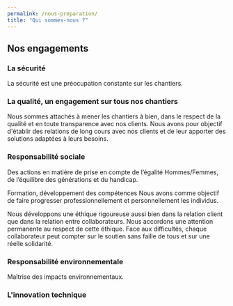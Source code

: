 ```yaml
---
permalink: /nous-preparation/
title: "Qui sommes-nous ?"
---
```


## Nos engagements

### La sécurité
La sécurité est une préocupation constante sur les chantiers.

### La qualité, un engagement sur tous nos chantiers

Nous sommes attachés à mener les chantiers à bien, dans le respect de la qualité et en toute transparence avec nos clients.
Nous avons pour objectif d'établir des relations de long cours avec nos clients et de leur apporter des solutions adaptées à leurs besoins.

### Responsabilité sociale

Des actions en matière de prise en compte de l’égalité Hommes/Femmes, de l’équilibre des générations et du handicap.

Formation, développement des compétences
Nous avons comme objectif de faire progresser professionnellement et personnellement les individus.

Nous développons une éthique rigoureuse aussi bien dans la relation client que dans la relation entre collaborateurs.
Nous accordons une attention permanente au respect de cette éthique.
Face aux difficultés, chaque collaborateur peut compter sur le soutien sans faille de tous et sur une réelle solidarité.

### Responsabilité environnementale

Maîtrise des impacts environnementaux.

### L'innovation technique

